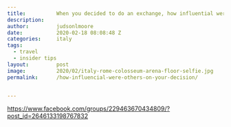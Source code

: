 ```yaml
---
title:			When you decided to do an exchange, how influential were others in helping you decide to do it? 
description:	
author:			judsonlmoore
date:			2020-02-18 08:08:48 Z
categories:		italy
tags:			
  - travel
  - insider tips
layout:			post
image:			2020/02/italy-rome-colosseum-arena-floor-selfie.jpg
permalink:		/how-influencial-were-others-on-your-decision/


---
```


https://www.facebook.com/groups/229463670434809/?post_id=2646133198767832